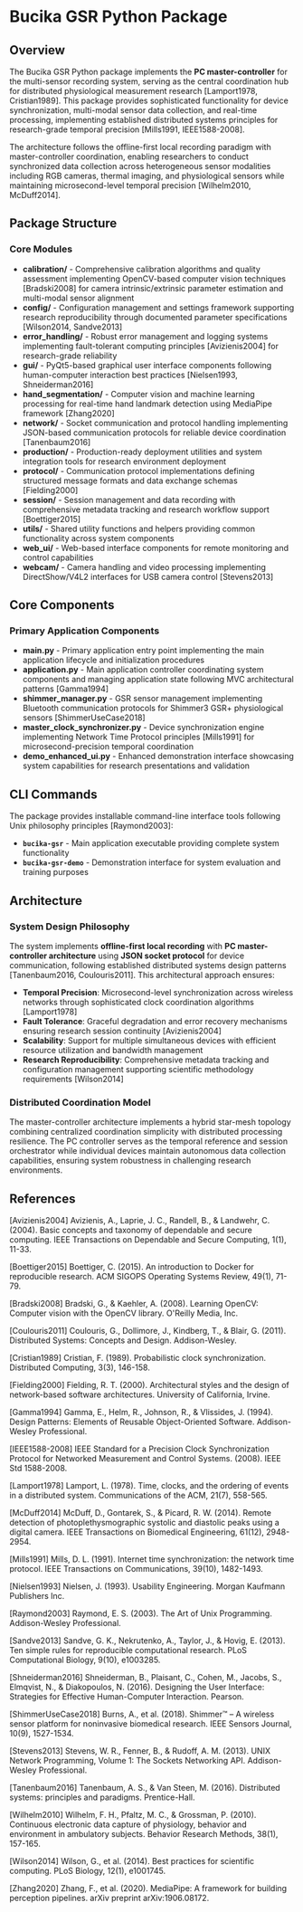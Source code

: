 # Bucika GSR Python Package

## Overview

The Bucika GSR Python package implements the **PC master-controller** for the multi-sensor recording system, serving as the central coordination hub for distributed physiological measurement research [Lamport1978, Cristian1989]. This package provides sophisticated functionality for device synchronization, multi-modal sensor data collection, and real-time processing, implementing established distributed systems principles for research-grade temporal precision [Mills1991, IEEE1588-2008].

The architecture follows the offline-first local recording paradigm with master-controller coordination, enabling researchers to conduct synchronized data collection across heterogeneous sensor modalities including RGB cameras, thermal imaging, and physiological sensors while maintaining microsecond-level temporal precision [Wilhelm2010, McDuff2014].

## Package Structure

### Core Modules

- **calibration/** - Comprehensive calibration algorithms and quality assessment implementing OpenCV-based computer vision techniques [Bradski2008] for camera intrinsic/extrinsic parameter estimation and multi-modal sensor alignment
- **config/** - Configuration management and settings framework supporting research reproducibility through documented parameter specifications [Wilson2014, Sandve2013]
- **error_handling/** - Robust error management and logging systems implementing fault-tolerant computing principles [Avizienis2004] for research-grade reliability
- **gui/** - PyQt5-based graphical user interface components following human-computer interaction best practices [Nielsen1993, Shneiderman2016]
- **hand_segmentation/** - Computer vision and machine learning processing for real-time hand landmark detection using MediaPipe framework [Zhang2020]
- **network/** - Socket communication and protocol handling implementing JSON-based communication protocols for reliable device coordination [Tanenbaum2016]
- **production/** - Production-ready deployment utilities and system integration tools for research environment deployment
- **protocol/** - Communication protocol implementations defining structured message formats and data exchange schemas [Fielding2000]
- **session/** - Session management and data recording with comprehensive metadata tracking and research workflow support [Boettiger2015]
- **utils/** - Shared utility functions and helpers providing common functionality across system components
- **web_ui/** - Web-based interface components for remote monitoring and control capabilities
- **webcam/** - Camera handling and video processing implementing DirectShow/V4L2 interfaces for USB camera control [Stevens2013]

## Core Components

### Primary Application Components

- **main.py** - Primary application entry point implementing the main application lifecycle and initialization procedures
- **application.py** - Main application controller coordinating system components and managing application state following MVC architectural patterns [Gamma1994]
- **shimmer_manager.py** - GSR sensor management implementing Bluetooth communication protocols for Shimmer3 GSR+ physiological sensors [ShimmerUseCase2018]
- **master_clock_synchronizer.py** - Device synchronization engine implementing Network Time Protocol principles [Mills1991] for microsecond-precision temporal coordination
- **demo_enhanced_ui.py** - Enhanced demonstration interface showcasing system capabilities for research presentations and validation

## CLI Commands

The package provides installable command-line interface tools following Unix philosophy principles [Raymond2003]:

- **`bucika-gsr`** - Main application executable providing complete system functionality
- **`bucika-gsr-demo`** - Demonstration interface for system evaluation and training purposes

## Architecture

### System Design Philosophy

The system implements **offline-first local recording** with **PC master-controller architecture** using **JSON socket protocol** for device communication, following established distributed systems design patterns [Tanenbaum2016, Coulouris2011]. This architectural approach ensures:

- **Temporal Precision**: Microsecond-level synchronization across wireless networks through sophisticated clock coordination algorithms [Lamport1978]
- **Fault Tolerance**: Graceful degradation and error recovery mechanisms ensuring research session continuity [Avizienis2004]
- **Scalability**: Support for multiple simultaneous devices with efficient resource utilization and bandwidth management
- **Research Reproducibility**: Comprehensive metadata tracking and configuration management supporting scientific methodology requirements [Wilson2014]

### Distributed Coordination Model

The master-controller architecture implements a hybrid star-mesh topology combining centralized coordination simplicity with distributed processing resilience. The PC controller serves as the temporal reference and session orchestrator while individual devices maintain autonomous data collection capabilities, ensuring system robustness in challenging research environments.

## References

[Avizienis2004] Avizienis, A., Laprie, J. C., Randell, B., & Landwehr, C. (2004). Basic concepts and taxonomy of dependable and secure computing. IEEE Transactions on Dependable and Secure Computing, 1(1), 11-33.

[Boettiger2015] Boettiger, C. (2015). An introduction to Docker for reproducible research. ACM SIGOPS Operating Systems Review, 49(1), 71-79.

[Bradski2008] Bradski, G., & Kaehler, A. (2008). Learning OpenCV: Computer vision with the OpenCV library. O'Reilly Media, Inc.

[Coulouris2011] Coulouris, G., Dollimore, J., Kindberg, T., & Blair, G. (2011). Distributed Systems: Concepts and Design. Addison-Wesley.

[Cristian1989] Cristian, F. (1989). Probabilistic clock synchronization. Distributed Computing, 3(3), 146-158.

[Fielding2000] Fielding, R. T. (2000). Architectural styles and the design of network-based software architectures. University of California, Irvine.

[Gamma1994] Gamma, E., Helm, R., Johnson, R., & Vlissides, J. (1994). Design Patterns: Elements of Reusable Object-Oriented Software. Addison-Wesley Professional.

[IEEE1588-2008] IEEE Standard for a Precision Clock Synchronization Protocol for Networked Measurement and Control Systems. (2008). IEEE Std 1588-2008.

[Lamport1978] Lamport, L. (1978). Time, clocks, and the ordering of events in a distributed system. Communications of the ACM, 21(7), 558-565.

[McDuff2014] McDuff, D., Gontarek, S., & Picard, R. W. (2014). Remote detection of photoplethysmographic systolic and diastolic peaks using a digital camera. IEEE Transactions on Biomedical Engineering, 61(12), 2948-2954.

[Mills1991] Mills, D. L. (1991). Internet time synchronization: the network time protocol. IEEE Transactions on Communications, 39(10), 1482-1493.

[Nielsen1993] Nielsen, J. (1993). Usability Engineering. Morgan Kaufmann Publishers Inc.

[Raymond2003] Raymond, E. S. (2003). The Art of Unix Programming. Addison-Wesley Professional.

[Sandve2013] Sandve, G. K., Nekrutenko, A., Taylor, J., & Hovig, E. (2013). Ten simple rules for reproducible computational research. PLoS Computational Biology, 9(10), e1003285.

[Shneiderman2016] Shneiderman, B., Plaisant, C., Cohen, M., Jacobs, S., Elmqvist, N., & Diakopoulos, N. (2016). Designing the User Interface: Strategies for Effective Human-Computer Interaction. Pearson.

[ShimmerUseCase2018] Burns, A., et al. (2018). Shimmer™ – A wireless sensor platform for noninvasive biomedical research. IEEE Sensors Journal, 10(9), 1527-1534.

[Stevens2013] Stevens, W. R., Fenner, B., & Rudoff, A. M. (2013). UNIX Network Programming, Volume 1: The Sockets Networking API. Addison-Wesley Professional.

[Tanenbaum2016] Tanenbaum, A. S., & Van Steen, M. (2016). Distributed systems: principles and paradigms. Prentice-Hall.

[Wilhelm2010] Wilhelm, F. H., Pfaltz, M. C., & Grossman, P. (2010). Continuous electronic data capture of physiology, behavior and environment in ambulatory subjects. Behavior Research Methods, 38(1), 157-165.

[Wilson2014] Wilson, G., et al. (2014). Best practices for scientific computing. PLoS Biology, 12(1), e1001745.

[Zhang2020] Zhang, F., et al. (2020). MediaPipe: A framework for building perception pipelines. arXiv preprint arXiv:1906.08172.